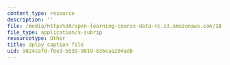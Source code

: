 ```yaml
---
content_type: resource
description: ''
file: /media/https%3A/open-learning-course-data-rc.s3.amazonaws.com/18-01sc-single-variable-calculus-fall-2010/9024caf0fbe355399019836caa204adb_Fj7pbLwbSmU.vtt
file_type: application/x-subrip
resourcetype: Other
title: 3play caption file
uid: 9024caf0-fbe3-5539-9019-836caa204adb
---
```

